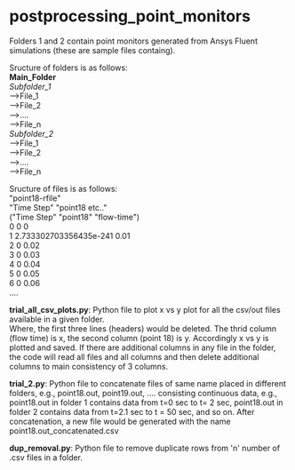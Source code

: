 # postprocessing_point_monitors<br />

Folders 1 and 2 contain point monitors generated from Ansys Fluent simulations (these are sample files containg).<br />


Sructure of folders is as follows: <br />
**Main_Folder** <br />
    <nbsp> _Subfolder_1_ <br />
      -->File_1 <br />
      -->File_2 <br />
      -->....<br />
      -->File_n<br />
    _Subfolder_2_<br />
      -->File_1<br />
      -->File_2<br />
      -->....<br />
      -->File_n<br />

Sructure of files is as follows: <br /> 
"point18-rfile" <br />
"Time Step" "point18 etc.." <br />
("Time Step" "point18" "flow-time") <br />
0 0 0 <br />
1 2.733302703356435e-241 0.01 <br />
2 0 0.02 <br />
3 0 0.03 <br />
4 0 0.04 <br />
5 0 0.05 <br />
6 0 0.06 <br />
.... <br />

**trial_all_csv_plots.py**: Python file to plot x vs y plot for all the csv/out files available in a given folder. <br />
Where, the first three lines (headers) would be deleted. The thrid column (flow time) is x, the second column (point 18) is y. Accordingly x vs y is plotted and saved. 
If there are additional columns in any file in the folder, the code will read all files and all columns and then delete additional columns to main consistency of 3 columns. <br />

**trial_2.py**: Python file to concatenate files of same name placed in different folders, e.g., point18.out, point19.out, .... consisting continuous data, e.g., point18.out in folder 1 contains data from t=0 sec to t= 2 sec, point18.out in folder 2 contains data from t=2.1 sec to t = 50 sec, and so on. After concatenation, a new file would be generated with the name point18.out_concatenated.csv  <br />

**dup_removal.py**: Python file to remove duplicate rows from 'n' number of .csv files in a folder. <br />


